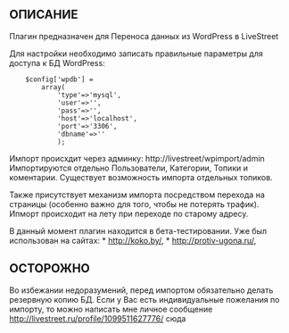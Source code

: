 ﻿ОПИСАНИЕ
---------

Плагин предназначен для Переноса данных из WordPress в LiveStreet

Для настройки необходимо записать правильные параметры для доступа к БД
WordPress:
```
    $config['wpdb'] = 
        array(
            'type'=>'mysql',
            'user'=>'',
            'pass'=>'',
            'host'=>'localhost',
            'port'=>'3306',
            'dbname'=>''
            );
```
Импорт происхдит через админку: http://livestreet/wpimport/admin
Импортируются отдельно Пользователи, Категории, Топики и коментарии.
Существует возможность импорта отдельных топиков.

Также присутствует механизм импорта посредством перехода на страницы 
(особенно важно для того, чтобы не потерять трафик). Ипморт происходит 
на лету при переходе по старому адресу.

В данный момент плагин находится в бета-тестировании.
Уже был использован на сайтах:
    * http://koko.by/,
    * http://protiv-ugona.ru/,

ОСТОРОЖНО
---------

Во избежании недоразумений, перед импортом обязательно делать резервную копию БД.
Если у Вас есть индивидуальные пожелания по импорту, то можно написать мне личное сообщение
http://livestreet.ru/profile/1099511627776/ сюда
